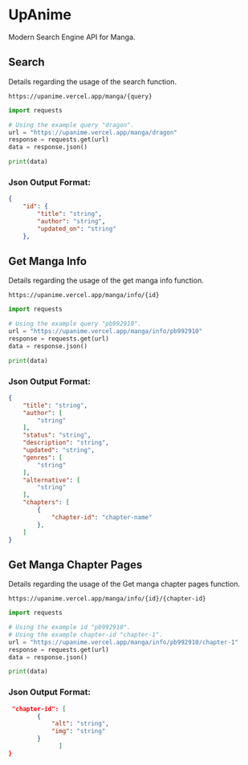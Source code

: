 # UpAnime
Modern Search Engine API for Manga.

## Search
Details regarding the usage of the search function.
```
https://upanime.vercel.app/manga/{query}
```

```python
import requests

# Using the example query "dragon".
url = "https://upanime.vercel.app/manga/dragon"
response = requests.get(url)
data = response.json()

print(data)

```
### Json Output Format:
```json
{
    "id": {
        "title": "string",
        "author": "string",
        "updated_on": "string"
    },
```

## Get Manga Info
Details regarding the usage of the get manga info function.
```
https://upanime.vercel.app/manga/info/{id}
```

```python
import requests

# Using the example query "pb992910".
url = "https://upanime.vercel.app/manga/info/pb992910"
response = requests.get(url)
data = response.json()

print(data)
```
### Json Output Format:
```json
{
    "title": "string",
    "author": [
        "string"
    ],
    "status": "string",
    "description": "string",
    "updated": "string",
    "genres": [
        "string"
    ],
    "alternative": [
        "string"
    ],
    "chapters": [
        {
            "chapter-id": "chapter-name"
        },
    ]
}
```
## Get Manga Chapter Pages
Details regarding the usage of the Get manga chapter pages function.
```
https://upanime.vercel.app/manga/info/{id}/{chapter-id}
```
```python
import requests

# Using the example id "pb992910".
# Using the example chapter-id "chapter-1".
url = "https://upanime.vercel.app/manga/info/pb992910/chapter-1"
response = requests.get(url)
data = response.json()

print(data)

```
### Json Output Format:
```json
 "chapter-id": [
        {
            "alt": "string",
            "img": "string"
        }
              ]
}
```

